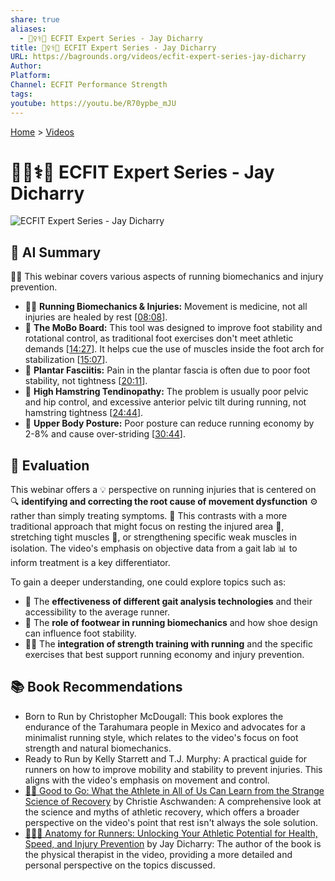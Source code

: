 ```yaml
---
share: true
aliases:
  - 🏃‍♀️⚕️💪 ECFIT Expert Series - Jay Dicharry
title: 🏃‍♀️⚕️💪 ECFIT Expert Series - Jay Dicharry
URL: https://bagrounds.org/videos/ecfit-expert-series-jay-dicharry
Author:
Platform:
Channel: ECFIT Performance Strength
tags:
youtube: https://youtu.be/R70ypbe_mJU
---
```

[Home](../index.md) > [Videos](./index.md)  
# 🏃‍♀️⚕️💪 ECFIT Expert Series - Jay Dicharry  
![ECFIT Expert Series - Jay Dicharry](https://youtu.be/R70ypbe_mJU)  
  
## 🤖 AI Summary  
🏃‍♂️ This webinar covers various aspects of running biomechanics and injury prevention.  
  
* 🏃‍♀️ **Running Biomechanics & Injuries:** Movement is medicine, not all injuries are healed by rest \[[08:08](http://www.youtube.com/watch?v=R70ypbe_mJU&t=488)].  
* 🦶 **The MoBo Board:** This tool was designed to improve foot stability and rotational control, as traditional foot exercises don't meet athletic demands \[[14:27](http://www.youtube.com/watch?v=R70ypbe_mJU&t=867)]. It helps cue the use of muscles inside the foot arch for stabilization \[[15:07](http://www.youtube.com/watch?v=R70ypbe_mJU&t=907)].  
* 🤕 **Plantar Fasciitis:** Pain in the plantar fascia is often due to poor foot stability, not tightness \[[20:11](http://www.youtube.com/watch?v=R70ypbe_mJU&t=1211)].  
* 🦵 **High Hamstring Tendinopathy:** The problem is usually poor pelvic and hip control, and excessive anterior pelvic tilt during running, not hamstring tightness \[[24:44](http://www.youtube.com/watch?v=R70ypbe_mJU&t=1484)].  
* 🧍 **Upper Body Posture:** Poor posture can reduce running economy by 2-8% and cause over-striding \[[30:44](http://www.youtube.com/watch?v=R70ypbe_mJU&t=1844)].  
  
## 🤔 Evaluation  
This webinar offers a 💡 perspective on running injuries that is centered on 🔍 **identifying and correcting the root cause of movement dysfunction** ⚙️ rather than simply treating symptoms. 🏥 This contrasts with a more traditional approach that might focus on resting the injured area 🛌, stretching tight muscles 💪, or strengthening specific weak muscles in isolation. The video's emphasis on objective data from a gait lab 📊 to inform treatment is a key differentiator.  
  
To gain a deeper understanding, one could explore topics such as:  
* 🧪 The **effectiveness of different gait analysis technologies** and their accessibility to the average runner.  
* 👟 The **role of footwear in running biomechanics** and how shoe design can influence foot stability.  
* 🏋️‍♀️ The **integration of strength training with running** and the specific exercises that best support running economy and injury prevention.  
  
## 📚 Book Recommendations  
* Born to Run by Christopher McDougall: This book explores the endurance of the Tarahumara people in Mexico and advocates for a minimalist running style, which relates to the video's focus on foot strength and natural biomechanics.  
* Ready to Run by Kelly Starrett and T.J. Murphy: A practical guide for runners on how to improve mobility and stability to prevent injuries. This aligns with the video's emphasis on movement and control.  
* [💪🧪 Good to Go: What the Athlete in All of Us Can Learn from the Strange Science of Recovery](../books/good-to-go-what-the-athlete-in-all-of-us-can-learn-from-the-strange-science-of-recovery.md) by Christie Aschwanden: A comprehensive look at the science and myths of athletic recovery, which offers a broader perspective on the video's point that rest isn't always the sole solution.  
* [🏃‍♀️🦴 Anatomy for Runners: Unlocking Your Athletic Potential for Health, Speed, and Injury Prevention](../books/anatomy-for-runners-unlocking-your-athletic-potential-for-health-speed-and-injury-prevention.md) by Jay Dicharry: The author of the book is the physical therapist in the video, providing a more detailed and personal perspective on the topics discussed.